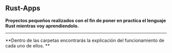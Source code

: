 ## Rust-Apps
**Proyectos pequeños realizados con el fin de poner en practica el lenguaje Rust mientras voy aprendiendolo.**

****
**Dentro de las carpetas encontrarás la explicación del funcionamiento de cada uno de ellos. **